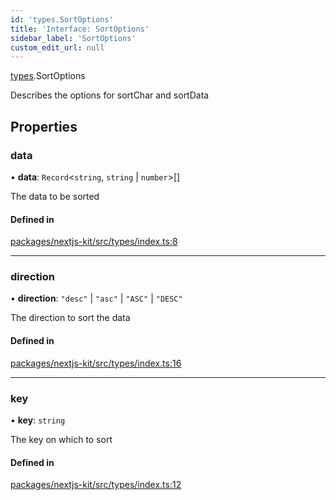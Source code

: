 ```yaml
---
id: 'types.SortOptions'
title: 'Interface: SortOptions'
sidebar_label: 'SortOptions'
custom_edit_url: null
---
```


[types](../modules/types.md).SortOptions

Describes the options for sortChar and sortData

## Properties

### data

• **data**: `Record`<`string`, `string` \| `number`\>[]

The data to be sorted

#### Defined in

[packages/nextjs-kit/src/types/index.ts:8](https://github.com/CobyPear/decoupled-kit-js/blob/1d4dd35e/packages/nextjs-kit/src/types/index.ts#L8)

---

### direction

• **direction**: `"desc"` \| `"asc"` \| `"ASC"` \| `"DESC"`

The direction to sort the data

#### Defined in

[packages/nextjs-kit/src/types/index.ts:16](https://github.com/CobyPear/decoupled-kit-js/blob/1d4dd35e/packages/nextjs-kit/src/types/index.ts#L16)

---

### key

• **key**: `string`

The key on which to sort

#### Defined in

[packages/nextjs-kit/src/types/index.ts:12](https://github.com/CobyPear/decoupled-kit-js/blob/1d4dd35e/packages/nextjs-kit/src/types/index.ts#L12)
